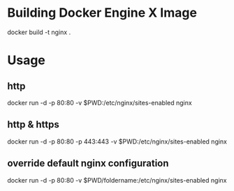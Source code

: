 # Building Docker Engine X Image

docker build -t nginx .

# Usage

## http

docker run -d -p 80:80 -v $PWD:/etc/nginx/sites-enabled nginx

## http & https

docker run -d -p 80:80 -p 443:443 -v $PWD:/etc/nginx/sites-enabled nginx


## override default nginx configuration

docker run -d -p 80:80 -v $PWD/foldername:/etc/nginx/sites-enabled nginx
 

